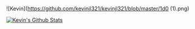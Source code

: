 ![Kevin](https://github.com/kevinjl321/kevinjl321/blob/master/1d0 (1).png)

[![Kevin's Github Stats](https://github-readme-stats.vercel.app/api?username=kevinjl321&count_private=true&show_icons=true&theme=radical)](https://github.com/anuraghazra/github-readme-stats)
